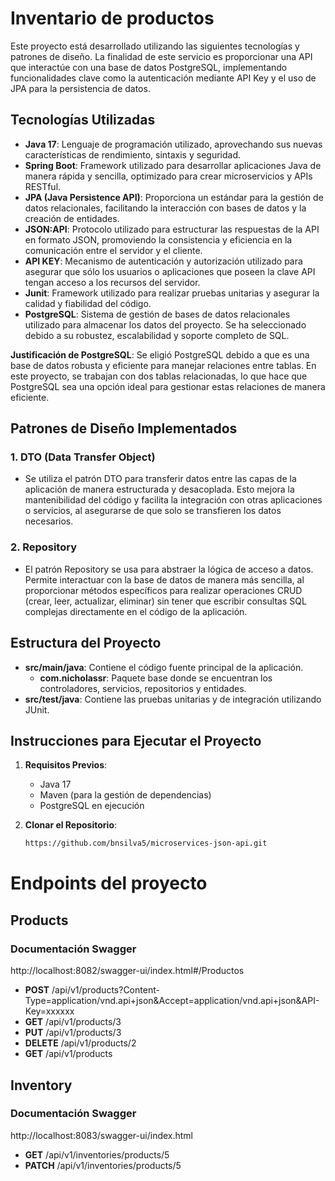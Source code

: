 # Inventario de productos

Este proyecto está desarrollado utilizando las siguientes tecnologías y patrones de diseño. La finalidad de este servicio es proporcionar una API que interactúe con una base de datos PostgreSQL, implementando funcionalidades clave como la autenticación mediante API Key y el uso de JPA para la persistencia de datos.

## Tecnologías Utilizadas

- **Java 17**: Lenguaje de programación utilizado, aprovechando sus nuevas características de rendimiento, sintaxis y seguridad.
- **Spring Boot**: Framework utilizado para desarrollar aplicaciones Java de manera rápida y sencilla, optimizado para crear microservicios y APIs RESTful.
- **JPA (Java Persistence API)**: Proporciona un estándar para la gestión de datos relacionales, facilitando la interacción con bases de datos y la creación de entidades.
- **JSON:API**: Protocolo utilizado para estructurar las respuestas de la API en formato JSON, promoviendo la consistencia y eficiencia en la comunicación entre el servidor y el cliente.
- **API KEY**: Mecanismo de autenticación y autorización utilizado para asegurar que sólo los usuarios o aplicaciones que poseen la clave API tengan acceso a los recursos del servidor.
- **Junit**: Framework utilizado para realizar pruebas unitarias y asegurar la calidad y fiabilidad del código.
- **PostgreSQL**: Sistema de gestión de bases de datos relacionales utilizado para almacenar los datos del proyecto. Se ha seleccionado debido a su robustez, escalabilidad y soporte completo de SQL.

**Justificación de PostgreSQL**: Se eligió PostgreSQL debido a que es una base de datos robusta y eficiente para manejar relaciones entre tablas. En este proyecto, se trabajan con dos tablas relacionadas, lo que hace que PostgreSQL sea una opción ideal para gestionar estas relaciones de manera eficiente.

## Patrones de Diseño Implementados

### 1. **DTO (Data Transfer Object)**
   - Se utiliza el patrón DTO para transferir datos entre las capas de la aplicación de manera estructurada y desacoplada. Esto mejora la mantenibilidad del código y facilita la integración con otras aplicaciones o servicios, al asegurarse de que solo se transfieren los datos necesarios.

### 2. **Repository**
   - El patrón Repository se usa para abstraer la lógica de acceso a datos. Permite interactuar con la base de datos de manera más sencilla, al proporcionar métodos específicos para realizar operaciones CRUD (crear, leer, actualizar, eliminar) sin tener que escribir consultas SQL complejas directamente en el código de la aplicación.

## Estructura del Proyecto

- **src/main/java**: Contiene el código fuente principal de la aplicación.
  - **com.nicholassr**: Paquete base donde se encuentran los controladores, servicios, repositorios y entidades.
- **src/test/java**: Contiene las pruebas unitarias y de integración utilizando JUnit.

## Instrucciones para Ejecutar el Proyecto

1. **Requisitos Previos**:
   - Java 17
   - Maven (para la gestión de dependencias)
   - PostgreSQL en ejecución

2. **Clonar el Repositorio**:
   ```bash
   https://github.com/bnsilva5/microservices-json-api.git

# Endpoints del proyecto

## Products

### Documentación Swagger
http://localhost:8082/swagger-ui/index.html#/Productos

- **POST** /api/v1/products?Content-Type=application/vnd.api+json&Accept=application/vnd.api+json&API-Key=xxxxxx
- **GET** /api/v1/products/3
- **PUT** /api/v1/products/3
- **DELETE** /api/v1/products/2
- **GET** /api/v1/products

## Inventory

### Documentación Swagger
http://localhost:8083/swagger-ui/index.html

- **GET** /api/v1/inventories/products/5
- **PATCH** /api/v1/inventories/products/5
